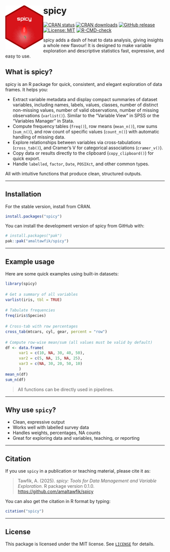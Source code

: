 
# spicy <a href="https://amaltawfik.github.io/spicy/"><img src="man/figures/logo.png" align="left" height="139" alt="spicy website" /></a>

<!-- badges: start -->

[![CRAN
status](https://www.r-pkg.org/badges/version-ago/spicy)](https://cloud.r-project.org/web/packages/spicy/)
[![CRAN
downloads](https://cranlogs.r-pkg.org/badges/grand-total/spicy)](https://cranlogs.r-pkg.org/badges/grand-total/spicy)
[![GitHub
release](https://img.shields.io/github/v/release/amaltawfik/spicy?include_prereleases&label=GitHub%20release)](https://github.com/amaltawfik/spicy/releases)
[![License:
MIT](https://img.shields.io/github/license/amaltawfik/spicy)](https://github.com/amaltawfik/spicy/blob/main/LICENSE)
[![R-CMD-check](https://github.com/amaltawfik/spicy/actions/workflows/R-CMD-check.yaml/badge.svg)](https://github.com/amaltawfik/spicy/actions/workflows/R-CMD-check.yaml)
<!-- badges: end -->

spicy adds a dash of heat to data analysis, giving insights a whole new
flavour! It is designed to make variable exploration and descriptive
statistics fast, expressive, and easy to use.

## What is spicy?

spicy is an R package for quick, consistent, and elegant exploration of
data frames. It helps you:

- Extract variable metadata and display compact summaries of dataset
  variables, including names, labels, values, classes, number of
  distinct non-missing values, number of valid observations, number of
  missing observations (`varlist()`). Similar to the “Variable View” in
  SPSS or the “Variables Manager” in Stata.
- Compute frequency tables (`freq()`), row means (`mean_n()`), row sums
  (`sum_n()`), and row count of specific values (`count_n()`) with
  automatic handling of missing data.
- Explore relationships between variables via cross-tabulations
  (`cross_tab()`), and Cramer’s V for categorical associations
  (`cramer_v()`).
- Copy data or results directly to the clipboard (`copy_clipboard()`)
  for quick export.
- Handle `labelled`, `factor`, `Date`, `POSIXct`, and other common
  types.

All with intuitive functions that produce clean, structured outputs.

------------------------------------------------------------------------

## Installation

For the stable version, install from CRAN.

``` r
install.packages("spicy")
```

You can install the development version of spicy from GitHub with:

``` r
# install.packages("pak")
pak::pak("amaltawfik/spicy")
```

------------------------------------------------------------------------

## Example usage

Here are some quick examples using built-in datasets:

``` r
library(spicy)

# Get a summary of all variables
varlist(iris, tbl = TRUE)

# Tabulate frequencies
freq(iris$Species)

# Cross-tab with row percentages
cross_tab(mtcars, cyl, gear, percent = "row")

# Compute row-wise mean/sum (all values must be valid by default)
df <- data.frame(
      var1 = c(10, NA, 30, 40, 50),
      var2 = c(5, NA, 15, NA, 25),
      var3 = c(NA, 30, 20, 50, 10)
      )
mean_n(df)
sum_n(df)
```

> All functions can be directly used in pipelines.

------------------------------------------------------------------------

## Why use `spicy`?

- Clean, expressive output  
- Works well with labelled survey data  
- Handles weights, percentages, NA counts  
- Great for exploring data and variables, teaching, or reporting

------------------------------------------------------------------------

## Citation

If you use `spicy` in a publication or teaching material, please cite it
as:

> Tawfik, A. (2025). *spicy: Tools for Data Management and Variable
> Exploration*. R package version 0.1.0.
> <https://github.com/amaltawfik/spicy>

You can also get the citation in R format by typing:

``` r
citation("spicy")
```

------------------------------------------------------------------------

## License

This package is licensed under the MIT license. See [`LICENSE`](LICENSE)
for details.
